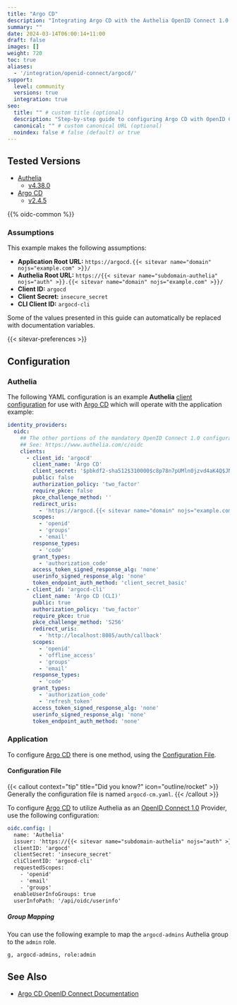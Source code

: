 ```yaml
---
title: "Argo CD"
description: "Integrating Argo CD with the Authelia OpenID Connect 1.0 Provider."
summary: ""
date: 2024-03-14T06:00:14+11:00
draft: false
images: []
weight: 720
toc: true
aliases:
  - '/integration/openid-connect/argocd/'
support:
  level: community
  versions: true
  integration: true
seo:
  title: "" # custom title (optional)
  description: "Step-by-step guide to configuring Argo CD with OpenID Connect 1.0 for secure SSO. Enhance your login flow using Authelia’s modern identity management."
  canonical: "" # custom canonical URL (optional)
  noindex: false # false (default) or true
---
```


## Tested Versions

- [Authelia]
  - [v4.38.0](https://github.com/authelia/authelia/releases/tag/v4.38.0)
- [Argo CD]
  - [v2.4.5](https://github.com/argoproj/argo-cd/releases/tag/v2.4.5)

{{% oidc-common %}}

### Assumptions

This example makes the following assumptions:

- __Application Root URL:__ `https://argocd.{{< sitevar name="domain" nojs="example.com" >}}/`
- __Authelia Root URL:__ `https://{{< sitevar name="subdomain-authelia" nojs="auth" >}}.{{< sitevar name="domain" nojs="example.com" >}}/`
- __Client ID:__ `argocd`
- __Client Secret:__ `insecure_secret`
- __CLI Client ID:__ `argocd-cli`

Some of the values presented in this guide can automatically be replaced with documentation variables.

{{< sitevar-preferences >}}

## Configuration

### Authelia

The following YAML configuration is an example __Authelia__ [client configuration] for use with [Argo CD] which will
operate with the application example:

```yaml {title="configuration.yml"}
identity_providers:
  oidc:
    ## The other portions of the mandatory OpenID Connect 1.0 configuration go here.
    ## See: https://www.authelia.com/c/oidc
    clients:
      - client_id: 'argocd'
        client_name: 'Argo CD'
        client_secret: '$pbkdf2-sha512$310000$c8p78n7pUMln0jzvd4aK4Q$JNRBzwAo0ek5qKn50cFzzvE9RXV88h1wJn5KGiHrD0YKtZaR/nCb2CJPOsKaPK0hjf.9yHxzQGZziziccp6Yng'  # The digest of 'insecure_secret'.
        public: false
        authorization_policy: 'two_factor'
        require_pkce: false
        pkce_challenge_method: ''
        redirect_uris:
          - 'https://argocd.{{< sitevar name="domain" nojs="example.com" >}}/auth/callback'
        scopes:
          - 'openid'
          - 'groups'
          - 'email'
        response_types:
          - 'code'
        grant_types:
          - 'authorization_code'
        access_token_signed_response_alg: 'none'
        userinfo_signed_response_alg: 'none'
        token_endpoint_auth_method: 'client_secret_basic'
      - client_id: 'argocd-cli'
        client_name: 'Argo CD (CLI)'
        public: true
        authorization_policy: 'two_factor'
        require_pkce: true
        pkce_challenge_method: 'S256'
        redirect_uris:
          - 'http://localhost:8085/auth/callback'
        scopes:
          - 'openid'
          - 'offline_access'
          - 'groups'
          - 'email'
        response_types:
          - 'code'
        grant_types:
          - 'authorization_code'
          - 'refresh_token'
        access_token_signed_response_alg: 'none'
        userinfo_signed_response_alg: 'none'
        token_endpoint_auth_method: 'none'
```

### Application

To configure [Argo CD] there is one method, using the [Configuration File](#configuration-file).

#### Configuration File

{{< callout context="tip" title="Did you know?" icon="outline/rocket" >}}
Generally the configuration file is named `argocd-cm.yaml`.
{{< /callout >}}

To configure [Argo CD] to utilize Authelia as an [OpenID Connect 1.0] Provider, use the following configuration:

```yaml {title="argocd-cm.yaml"}
oidc.config: |
  name: 'Authelia'
  issuer: 'https://{{< sitevar name="subdomain-authelia" nojs="auth" >}}.{{< sitevar name="domain" nojs="example.com" >}}'
  clientID: 'argocd'
  clientSecret: 'insecure_secret'
  cliClientID: 'argocd-cli'
  requestedScopes:
    - 'openid'
    - 'email'
    - 'groups'
  enableUserInfoGroups: true
  userInfoPath: '/api/oidc/userinfo'
```

##### Group Mapping

You can use the following example to map the `argocd-admins` Authelia group to the `admin` role.

```csv {title="policy.csv"}
g, argocd-admins, role:admin
```

## See Also

- [Argo CD OpenID Connect Documentation](https://argo-cd.readthedocs.io/en/stable/operator-manual/user-management/#existing-oidc-provider)

[Authelia]: https://www.authelia.com
[Argo CD]: https://argo-cd.readthedocs.io/en/stable/
[OpenID Connect 1.0]: ../../openid-connect/introduction.md
[client configuration]: ../../../configuration/identity-providers/openid-connect/clients.md
